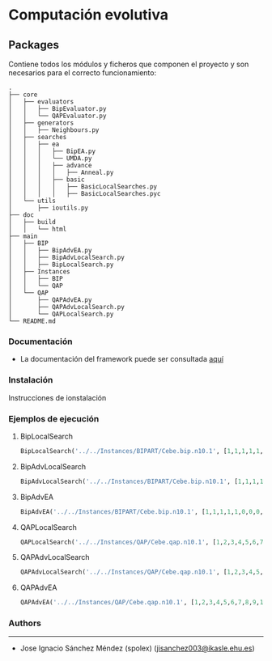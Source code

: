 # Computación evolutiva

## Packages

Contiene todos los módulos y ficheros que componen el proyecto y son necesarios para el correcto funcionamiento:

```
.
├── core
│   ├── evaluators
│   │   ├── BipEvaluator.py
│   │   └── QAPEvaluator.py
│   ├── generators
│   │   ├── Neighbours.py
│   ├── searches
│   │   ├── ea
│   │   │   ├── BipEA.py
│   │   │   └── UMDA.py
│   │   │   ├── advance
│   │   │   │   ├── Anneal.py
│   │   │   ├── basic
│   │   │   │   ├── BasicLocalSearches.py
│   │   │   │   ├── BasicLocalSearches.pyc
│   └── utils
│       ├── ioutils.py
├── doc
│   ├── build
│   │   └── html
├── main
│   ├── BIP
│   │   ├── BipAdvEA.py
│   │   ├── BipAdvLocalSearch.py
│   │   ├── BipLocalSearch.py
│   ├── Instances
│   │   ├── BIP
│   │   └── QAP
│   └── QAP
│       ├── QAPAdvEA.py
│       ├── QAPAdvLocalSearch.py
│       └── QAPLocalSearch.py
└── README.md

```


### Documentación

* La documentación del framework puede ser consultada  [aquí]( https://cdn.rawgit.com/spolex/metaheuristics/blob/master/doc/build/html/index.html)
 

### Instalación

Instrucciones de ionstalación

### Ejemplos de ejecución

1. BipLocalSearch

    ```python    
    BipLocalSearch('../../Instances/BIPART/Cebe.bip.n10.1', [1,1,1,1,1,0,0,0,0,0])    
    ```
1. BipAdvLocalSearch

    ```python
    BipAdvLocalSearch('../../Instances/BIPART/Cebe.bip.n10.1', [1,1,1,1,1,0,0,0,0,0],100,10)        
    ```
1. BipAdvEA 

    ```python
    BipAdvEA('../../Instances/BIPART/Cebe.bip.n10.1', [1,1,1,1,1,0,0,0,0,0],100,10)        
    ```
1. QAPLocalSearch

    ```python    
    QAPLocalSearch('../../Instances/QAP/Cebe.qap.n10.1', [1,2,3,4,5,6,7,8,9,10])    
    ```
1. QAPAdvLocalSearch

    ```python    
    QAPAdvLocalSearch('../../Instances/QAP/Cebe.qap.n10.1', [1,2,3,4,5,6,7,8,9,10],100,10)    
    ```
1. QAPAdvEA

    ```python    
    QAPAdvEA('../../Instances/QAP/Cebe.qap.n10.1', [1,2,3,4,5,6,7,8,9,10],100,10)    
    ```
### Authors
-----------

- Jose Ignacio Sánchez Méndez (spolex)
(jisanchez003@ikasle.ehu.es)